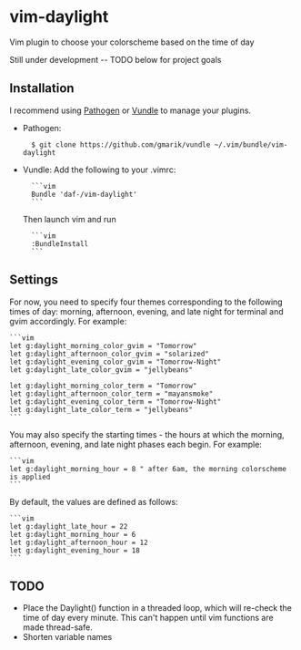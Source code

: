vim-daylight
============

Vim plugin to choose your colorscheme based on the time of day

Still under development -- TODO below for project goals

Installation
------------
I recommend using [Pathogen](https://github.com/tpope/vim-pathogen) or
[Vundle](https://github.com/gmarik/vundle) to manage your plugins.

* Pathogen:

        $ git clone https://github.com/gmarik/vundle ~/.vim/bundle/vim-daylight

* Vundle:
  Add the following to your .vimrc:

        ```vim
        Bundle 'daf-/vim-daylight'
        ```

  Then launch vim and run

        ```vim
        :BundleInstall
        ```

Settings
--------
For now, you need to specify four themes corresponding to the following times
of day: morning, afternoon, evening, and late night for terminal and gvim
accordingly. For example:

    ```vim
    let g:daylight_morning_color_gvim = "Tomorrow"
    let g:daylight_afternoon_color_gvim = "solarized"
    let g:daylight_evening_color_gvim = "Tomorrow-Night"
    let g:daylight_late_color_gvim = "jellybeans"

    let g:daylight_morning_color_term = "Tomorrow"
    let g:daylight_afternoon_color_term = "mayansmoke"
    let g:daylight_evening_color_term = "Tomorrow-Night"
    let g:daylight_late_color_term = "jellybeans"
    ```

You may also specify the starting times - the hours at which the morning,
afternoon, evening, and late night phases each begin. For example:

    ```vim
    let g:daylight_morning_hour = 8 " after 6am, the morning colorscheme is applied
    ```

By default, the values are defined as follows:

    ```vim
    let g:daylight_late_hour = 22
    let g:daylight_morning_hour = 6
    let g:daylight_afternoon_hour = 12
    let g:daylight_evening_hour = 18
    ```


TODO
----
* Place the Daylight() function in a threaded loop, which will re-check the
  time of day every minute. This can't happen until vim functions are made
  thread-safe.
* Shorten variable names
